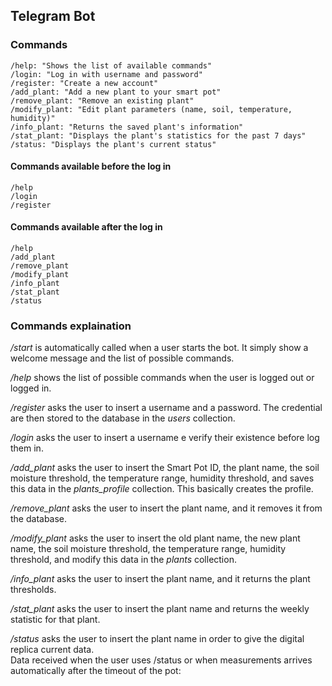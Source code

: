 ## Telegram Bot

### Commands
```
/help: "Shows the list of available commands"
/login: "Log in with username and password"
/register: "Create a new account"
/add_plant: "Add a new plant to your smart pot"
/remove_plant: "Remove an existing plant"
/modify_plant: "Edit plant parameters (name, soil, temperature, humidity)"
/info_plant: "Returns the saved plant's information"
/stat_plant: "Displays the plant's statistics for the past 7 days"
/status: "Displays the plant's current status"
```

#### Commands available before the log in
```
/help
/login
/register
```

#### Commands available after the log in
```
/help
/add_plant
/remove_plant
/modify_plant
/info_plant
/stat_plant
/status
```

### Commands explaination

*/start* is automatically called when a user starts the bot. It simply show a welcome message and the list of possible commands.

*/help* shows the list of possible commands when the user is logged out or logged in.

*/register* asks the user to insert a username and a password. The credential are then stored to the database in the *users* collection.

*/login*  asks the user to insert a username e verify their existence before log them in.

*/add_plant* asks the user to insert the Smart Pot ID, the plant name, the soil moisture threshold, the temperature range, humidity threshold, and saves this data in the *plants_profile* collection. This basically creates the profile.

*/remove_plant* asks the user to insert the plant name, and it removes it from the database.

*/modify_plant* asks the user to insert the old plant name, the new plant name, the soil moisture threshold, the temperature range, humidity threshold, and modify this data in the *plants* collection.

*/info_plant* asks the user to insert the plant name, and it returns the plant thresholds.

*/stat_plant* asks the user to insert the plant name and returns the weekly statistic for that plant.

*/status* asks the user to insert the plant name in order to give the digital replica current data.  
Data received when the user uses /status or when measurements arrives automatically after the timeout of the pot:
